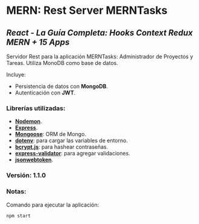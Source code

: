 # MERN: Rest Server MERNTasks

## *React - La Guía Completa: Hooks Context Redux MERN + 15 Apps*

Servidor Rest para la aplicación MERNTasks: Administrador de Proyectos y Tareas.
Utiliza MonoDB como base de datos.

Incluye:
- Persistencia de datos con **MongoDB**.
- Autenticación con **JWT**.

### Librerías utilizadas:
- [**Nodemon**](https://www.npmjs.com/package/nodemon).
- [**Express**](https://www.npmjs.com/package/uuid).
- [**Mongoose**](https://www.npmjs.com/package/mongoose): ORM de Mongo.
- [**dotenv**](https://www.npmjs.com/package/dotenv): para cargar las variables de entorno.
- [**bcrypt.js**](www.npmjs.com/package/bcryptjs): para hashear contraseñas.
- [**express-validator**](https://www.npmjs.com/package/express-validator): para agregar validaciones.
- [**jsonwebtoken**](https://www.npmjs.com/package/jsonwebtoken).

### Versión: 1.1.0

### Notas:
Comando para ejecutar la aplicación:
```
npm start
```
